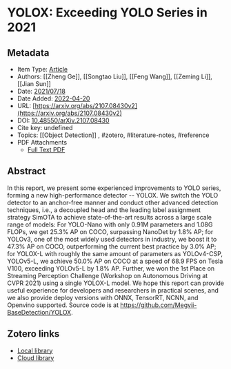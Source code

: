 # YOLOX: Exceeding YOLO Series in 2021

## Metadata

* Item Type: [Article](article)
* Authors: [[Zheng Ge]], [[Songtao Liu]], [[Feng Wang]], [[Zeming Li]], [[Jian Sun]]
* Date: [2021/07/18](2021/07/18)
* Date Added: [2022-04-20](2022-04-20)
* URL: [https://arxiv.org/abs/2107.08430v2](https://arxiv.org/abs/2107.08430v2)
* DOI: [10.48550/arXiv.2107.08430](https://doi.org/10.48550/arXiv.2107.08430)
* Cite key: undefined
* Topics: [[Object Detection]]
, #zotero, #literature-notes, #reference
* PDF Attachments
	- [Full Text PDF](zotero://open-pdf/library/items/TWF6YSTT)

## Abstract

In this report, we present some experienced improvements to YOLO series, forming a new high-performance detector -- YOLOX. We switch the YOLO detector to an anchor-free manner and conduct other advanced detection techniques, i.e., a decoupled head and the leading label assignment strategy SimOTA to achieve state-of-the-art results across a large scale range of models: For YOLO-Nano with only 0.91M parameters and 1.08G FLOPs, we get 25.3% AP on COCO, surpassing NanoDet by 1.8% AP; for YOLOv3, one of the most widely used detectors in industry, we boost it to 47.3% AP on COCO, outperforming the current best practice by 3.0% AP; for YOLOX-L with roughly the same amount of parameters as YOLOv4-CSP, YOLOv5-L, we achieve 50.0% AP on COCO at a speed of 68.9 FPS on Tesla V100, exceeding YOLOv5-L by 1.8% AP. Further, we won the 1st Place on Streaming Perception Challenge (Workshop on Autonomous Driving at CVPR 2021) using a single YOLOX-L model. We hope this report can provide useful experience for developers and researchers in practical scenes, and we also provide deploy versions with ONNX, TensorRT, NCNN, and Openvino supported. Source code is at https://github.com/Megvii-BaseDetection/YOLOX.


##  Zotero links
* [Local library](zotero://select/items/1_RN5355LC)
* [Cloud library](http://zotero.org/users/local/w9KcQm7A/items/RN5355LC)

